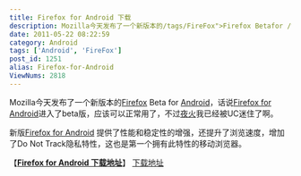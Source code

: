```yaml
---
title: Firefox for Android 下载
description: Mozilla今天发布了一个新版本的/tags/FireFox">Firefox Betafor /tags/Android">Android，话说post/Firefox-for-Android.html">FirefoxforAndroid进入了beta版，应该可以正常用了，不过夜火我已经被UC迷住了啊。新版post/Firefox-for-Android.html">FirefoxforAndroid 提供了性能和稳定性的增强，还提升了浏览速度，增加了DoNotTrack隐私特性，这也是第一个拥有此特性的移动浏览器。……
date: 2011-05-22 08:22:59
category: Android
tags: ['Android', 'FireFox']
post_id: 1251
alias: Firefox-for-Android
ViewNums: 2818
---
```


Mozilla今天发布了一个新版本的[Firefox](/tags/FireFox) Beta for [Android](/tags/Android)，话说[Firefox for Android](/blog/firefox-for-android)进入了beta版，应该可以正常用了，不过[夜火](http://www.15897.com/)我已经被UC迷住了啊。

新版[Firefox for Android](/blog/firefox-for-android) 提供了性能和稳定性的增强，还提升了浏览速度，增加了Do Not Track隐私特性，这也是第一个拥有此特性的移动浏览器。

【[**Firefox for Android 下载地址**](/blog/firefox-for-android)】
 [下载地址](https://market.android.com/details?id=org.mozilla.firefox_beta)

